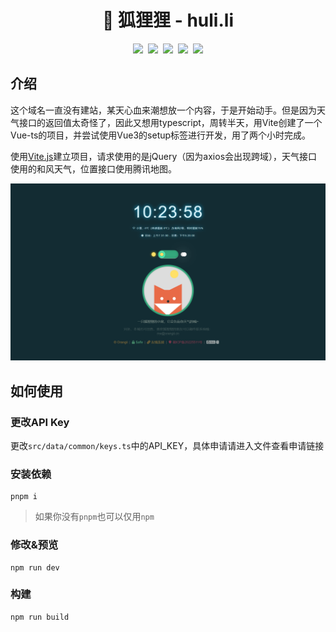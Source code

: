 <h1 align="center">🦊 狐狸狸 - huli.li</h1>
<p align="center">
  <a href="https://github.com/Jiaocz/huli.li/security/code-scanning"><img src="https://github.com/Jiaocz/huli.li/actions/workflows/codeql-analysis.yml/badge.svg" /></a>&nbsp;
  <a href="https://github.com/Jiaocz/huli.li/actions/workflows/main.yml"><img src="https://github.com/Jiaocz/huli.li/actions/workflows/main.yml/badge.svg" /></a>&nbsp;
  <a href="https://github.com/Jiaocz/huli.li/releases/latest"><img src="https://img.shields.io/github/v/release/jiaocz/huli.li.svg" /></a>&nbsp;
  <a href="https://github.com/Jiaocz/huli.li/pulse"><img src="https://visitor-badge.glitch.me/badge?page_id=Jiaocz.huli.li" /></a>&nbsp;
  <a href="https://github.com/Jiaocz/huli.li/stargazers"><img src="https://img.shields.io/github/stars/jiaocz/huli.li?style=social" /></a>
</p>

## 介绍
这个域名一直没有建站，某天心血来潮想放一个内容，于是开始动手。但是因为天气接口的返回值太奇怪了，因此又想用typescript，周转半天，用Vite创建了一个Vue-ts的项目，并尝试使用Vue3的setup标签进行开发，用了两个小时完成。

使用[Vite.js](https://vitejs.dev)建立项目，请求使用的是jQuery（因为axios会出现跨域），天气接口使用的和风天气，位置接口使用腾讯地图。

![ScreenShot](https://github.com/Jiaocz/huli.li/blob/master/cover.png)

## 如何使用

### 更改API Key
更改`src/data/common/keys.ts`中的API_KEY，具体申请请进入文件查看申请链接
### 安装依赖
```shell
pnpm i
```
> 如果你没有`pnpm`也可以仅用`npm`

### 修改&预览
```shell
npm run dev
```

### 构建
```shell
npm run build
```
